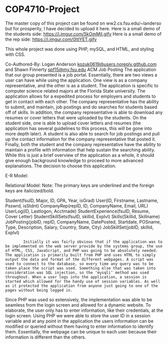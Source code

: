 # COP4710-Project
The master copy of this project can be found on ww2.cs.fsu.edu/~landerso but for prosperity, I have decided to upload it here.
Here is a small demo of the students side:
https://i.imgur.com/5kOmMjI.gifv
Here is a small demo of the rep side:
https://i.imgur.com/0ltlYET.gifv

This whole project was done using PHP, mySQL, and HTML, and styling with CSS.

Co-Authored-By: Logan Anderson <kozuk0619@users.noreply.github.com> and Shawn Finnerty <spf15@my.fsu.edu>
ACM Job Posting
The application that our group presented is a job portal. Essentially, there are two views a user can have while using the application. One view is as a company representative, and the other is as a student. The application is specific to computer science related majors at the Florida State university. The application allows for a expedited process for employers and students to get in contact with each other. The company representative has the ability to submit, and maintain, job postings and do searches for students based off of skills. In addition, the company representative is able to download any resumes or cover letters that were uploaded by the students. On the student side, one is able to upload cover letters and resumes (the application has several guidelines to this process, this will be gone into more depth later). A student is also able to search for job postings and pull up the contact information for the company representative that posted it. Finally, both the student and the company representative have the ability to maintain a profile with information that help sustain the searching ability. While this is just a brief overview of the application as a whole, it should give enough background knowledge to proceed to more advanced explanations.
The decision to choose this application.

E-R Model:

Relational Model:
Note: The primary keys are underlined and the foreign keys are italicized/bold.
 
Student(fsuID, Major, ID, GPA, Year, isGrad)
User(ID, Firstname, Lastname, Psswrd, isStdnt)
CompanyRep(repID, ID, CompanyName, Email, URL)
UserLog(ID, Lastlogon, Acctmade)
StudentExperience(fsuID, Resume, Cover Letter)
StudentSkillSets(fsuID, skillid, Explvl)
Skills(Skillid, Skillname)
JobPosting(jobID, repID, CompanyName, DatePosted, Startdate, POSname,
Type, Description, Salary, Country, State, City)
JobSkillSet(jobID, skillid, Explvl)
 
 

        	Initially it was fairly obvious that if the application was to be implemented on the web server provide by the systems group, the use of HTML, CSS, JavaScript, and PHP was going to be absolutely needed. The application is primarily built from PHP and uses HTML to simply output the data and format of the different webpages. A script was used to connect to the database, so every time any query was to be taken place the script was used. Something else that was taken into consideration was SQL injection, so the ‘mysqli’ method was used throughout. When a user logs into the application, a session is started which allowed for the handy use of session variables. As well as it protected the application from anyone just going to one of the pages without being logged in.
Since PHP was used so extensively, the implementation was able to be seamless from the login screen and allowed for a dynamic website. To elaborate, the user only has to enter information, like their credentials, at the login screen. Using PHP we were able to store the user ID in a session variable and at any point in the application the users information can be modified or queried without them having to enter information to identify them. Essentially, the webpage can be unique to each user because their information is different than the others.
